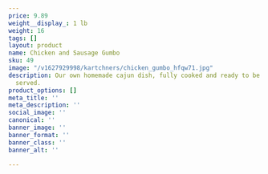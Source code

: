 ```yaml
---
price: 9.89
weight__display_: 1 lb
weight: 16
tags: []
layout: product
name: Chicken and Sausage Gumbo
sku: 49
image: "/v1627929998/kartchners/chicken_gumbo_hfqw71.jpg"
description: Our own homemade cajun dish, fully cooked and ready to be boiled and
  served.
product_options: []
meta_title: ''
meta_description: ''
social_image: ''
canonical: ''
banner_image: ''
banner_format: ''
banner_class: ''
banner_alt: ''

---
```

